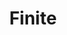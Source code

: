 ---
layout: song
redirect_from: /Home/Song/3
id: 3
title: Finite
artist: Kraedt
genre: Progressive House
image:
buy-able: false
downloadable: true
yt-id: fgGBR4JvMDs
direct:
itunes:
beatport:
gplay:
amazon:
license: 1
---